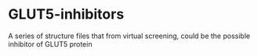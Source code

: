 # GLUT5-inhibitors
A series of structure files that from virtual screening, could be the possible inhibitor of GLUT5 protein
